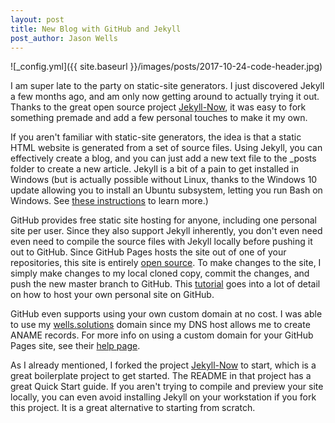 ```yaml
---
layout: post
title: New Blog with GitHub and Jekyll
post_author: Jason Wells
---
```


![_config.yml]({{ site.baseurl }}/images/posts/2017-10-24-code-header.jpg)

I am super late to the party on static-site generators. I just discovered Jekyll a few months ago, and am only now getting around to actually trying it out. Thanks to the great open source project [Jekyll-Now](https://github.com/barryclark/jekyll-now), it was easy to fork something premade and add a few personal touches to make it my own.

<!--more-->

If you aren't familiar with static-site generators, the idea is that a static HTML website is generated from a set of source files. Using Jekyll, you can effectively create a blog, and you can just add a new text file to the _posts folder to create a new article. Jekyll is a bit of a pain to get installed in Windows (but is actually possible without Linux, thanks to the Windows 10 update allowing you to install an Ubuntu subsystem, letting you run Bash on Windows. See [these instructions](https://jekyllrb.com/docs/windows/) to learn more.)

GitHub provides free static site hosting for anyone, including one personal site per user. Since they also support Jekyll inherently, you don't even need even need to compile the source files with Jekyll locally before pushing it out to GitHub. Since GitHub Pages hosts the site out of one of your repositories, this site is entirely [open source](https://github.com/silverBlaze/silverblaze.github.io/tree/master). To make changes to the site, I simply make changes to my local cloned copy, commit the changes, and push the new master branch to GitHub. This [tutorial](http://jmcglone.com/guides/github-pages/) goes into a lot of detail on how to host your own personal site on GitHub.

GitHub even supports using your own custom domain at no cost. I was able to use my [wells.solutions](http://wells.solutions) domain since my DNS host allows me to create ANAME records. For more info on using a custom domain for your GitHub Pages site, see their [help page](https://help.github.com/articles/adding-or-removing-a-custom-domain-for-your-github-pages-site/).

As I already mentioned, I forked the project [Jekyll-Now](https://github.com/barryclark/jekyll-now) to start, which is a great boilerplate project to get started. The README in that project has a great Quick Start guide. If you aren't trying to compile and preview your site locally, you can even avoid installing Jekyll on your workstation if you fork this project. It is a great alternative to starting from scratch.

